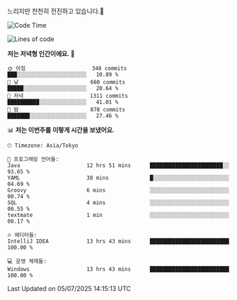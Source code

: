 느리지만 천천히 전진하고 있습니다.🐢

<!--START_SECTION:waka-->
![Code Time](http://img.shields.io/badge/Code%20Time-1%2C627%20hrs%2031%20mins-blue)

![Lines of code](https://img.shields.io/badge/%EC%A0%80%EB%8A%94%20%EC%97%AC%ED%83%9C%EA%B9%8C%EC%A7%80%20-923.3%20thousand%20%EC%A4%84%EC%9D%98%20%EC%BD%94%EB%93%9C%EB%A5%BC%20%EC%9E%91%EC%84%B1%ED%96%88%EC%96%B4%EC%9A%94.-blue)

**저는 저녁형 인간이에요. 🦉** 

```text
🌞 아침                     348 commits         ███░░░░░░░░░░░░░░░░░░░░░░   10.89 % 
🌆 낮　                     660 commits         █████░░░░░░░░░░░░░░░░░░░░   20.64 % 
🌃 저녁                     1311 commits        ██████████░░░░░░░░░░░░░░░   41.01 % 
🌙 밤　                     878 commits         ███████░░░░░░░░░░░░░░░░░░   27.46 % 
```


📊 **저는 이번주를 이렇게 시간을 보냈어요.** 

```text
🕑︎ Timezone: Asia/Tokyo

💬 프로그래밍 언어들: 
Java                     12 hrs 51 mins      ███████████████████████░░   93.65 % 
YAML                     38 mins             █░░░░░░░░░░░░░░░░░░░░░░░░   04.69 % 
Groovy                   6 mins              ░░░░░░░░░░░░░░░░░░░░░░░░░   00.74 % 
SQL                      4 mins              ░░░░░░░░░░░░░░░░░░░░░░░░░   00.55 % 
textmate                 1 min               ░░░░░░░░░░░░░░░░░░░░░░░░░   00.17 % 

🔥 에디터들: 
IntelliJ IDEA            13 hrs 43 mins      █████████████████████████   100.00 % 

💻 운영 체제들: 
Windows                  13 hrs 43 mins      █████████████████████████   100.00 % 
```


 Last Updated on 05/07/2025 14:15:13 UTC
<!--END_SECTION:waka-->
